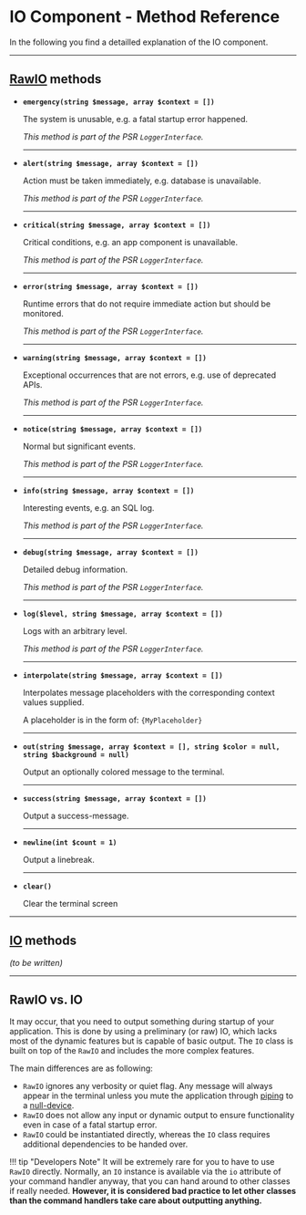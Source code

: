 <h1>IO Component - Method Reference</h1>

In the following you find a detailled explanation of the IO component.

---------------------------

## [RawIO](https://github.com/MCStreetguy/SmartConsole/blob/master/Classes/Utility/RawIO.php) methods

- **`emergency(string $message, array $context = [])`**
    
    The system is unusable, e.g. a fatal startup error happened.

    _This method is part of the PSR `LoggerInterface`._

    -------

- **`alert(string $message, array $context = [])`**
    
    Action must be taken immediately, e.g. database is unavailable.
    
    _This method is part of the PSR `LoggerInterface`._

    -------

- **`critical(string $message, array $context = [])`**
    
    Critical conditions, e.g. an app component is unavailable.
    
    _This method is part of the PSR `LoggerInterface`._

    -------

- **`error(string $message, array $context = [])`**
    
    Runtime errors that do not require immediate action but should be monitored.
    
    _This method is part of the PSR `LoggerInterface`._

    -------

- **`warning(string $message, array $context = [])`**
    
    Exceptional occurrences that are not errors, e.g. use of deprecated APIs.
    
    _This method is part of the PSR `LoggerInterface`._

    -------

- **`notice(string $message, array $context = [])`**
    
    Normal but significant events.
    
    _This method is part of the PSR `LoggerInterface`._

    -------

- **`info(string $message, array $context = [])`**
    
    Interesting events, e.g. an SQL log.
    
    _This method is part of the PSR `LoggerInterface`._

    -------

- **`debug(string $message, array $context = [])`**
    
    Detailed debug information.
    
    _This method is part of the PSR `LoggerInterface`._

    -------

- **`log($level, string $message, array $context = [])`**
    
    Logs with an arbitrary level.
    
    _This method is part of the PSR `LoggerInterface`._

    -------

- **`interpolate(string $message, array $context = [])`**
    
    Interpolates message placeholders with the corresponding context values supplied.

    A placeholder is in the form of: `{MyPlaceholder}`

    -------

- **`out(string $message, array $context = [], string $color = null, string $background = null)`**
    
    Output an optionally colored message to the terminal.

    -------

- **`success(string $message, array $context = [])`**
    
    Output a success-message.

    -------

- **`newline(int $count = 1)`**
    
    Output a linebreak.

    -------

- **`clear()`**
    
    Clear the terminal screen

---------------------------

## [IO](https://github.com/MCStreetguy/SmartConsole/blob/master/Classes/Utility/IO.php) methods

_(to be written)_

---------------------------

## RawIO vs. IO

It may occur, that you need to output something during startup of your application.
This is done by using a preliminary (or raw) IO, which lacks most of the dynamic features but is capable of basic output.
The `IO` class is built on top of the `RawIO` and includes the more complex features.

The main differences are as following:

- `RawIO` ignores any verbosity or quiet flag. Any message will always appear in the terminal unless you mute the application through [piping](https://en.wikipedia.org/wiki/Pipeline_(Unix)) to a [null-device](https://en.wikipedia.org/wiki/Null_device).
- `RawIO` does not allow any input or dynamic output to ensure functionality even in case of a fatal startup error.
- `RawIO` could be instantiated directly, whereas the `IO` class requires additional dependencies to be handed over.

!!! tip "Developers Note"
    It will be extremely rare for you to have to use `RawIO` directly.
    Normally, an `IO` instance is available via the `io` attribute of your command handler anyway, that you can hand around to other classes if really needed.
    **However, it is considered bad practice to let other classes than the command handlers take care about outputting anything.**